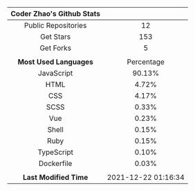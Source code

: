 | **Coder Zhao's Github Stats** | |
|:-:|:-:|
| Public Repositories | 12 |
| Get Stars | 153 |
| Get Forks | 5 |
| | |
| **Most Used Languages** | Percentage |
| JavaScript | 90.13% |
| HTML | 4.72% |
| CSS | 4.17% |
| SCSS | 0.33% |
| Vue | 0.23% |
| Shell | 0.15% |
| Ruby | 0.15% |
| TypeScript | 0.10% |
| Dockerfile | 0.03% |
| | |
| **Last Modified Time** | 2021-12-22 01:16:34 |